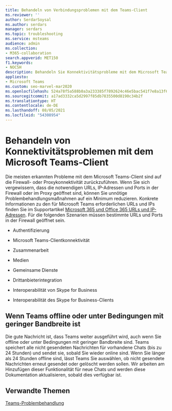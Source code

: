 ```yaml
---
title: Behandeln von Verbindungsproblemen mit dem Teams-Client
ms.reviewer: ''
author: SerdarSoysal
ms.author: serdars
manager: serdars
ms.topic: troubleshooting
ms.service: msteams
audience: admin
ms.collection:
- M365-collaboration
search.appverid: MET150
f1.keywords:
- NOCSH
description: Behandeln Sie Konnektivitätsprobleme mit dem Microsoft Teams-Client, die in erster Linie durch die Firewall- oder Proxyverbindung verursacht werden, und informieren Sie sich, wie Sie diese beheben können.
appliesto:
- Microsoft Teams
ms.custom: seo-marvel-mar2020
ms.openlocfilehash: 524a78f5a588b0a3a233385f7892624c46e5bac541f7e8a13f647e541b0ffbff
ms.sourcegitcommit: a17ad3332ca5d2997f85db7835500d8190c34b2f
ms.translationtype: HT
ms.contentlocale: de-DE
ms.lasthandoff: 08/05/2021
ms.locfileid: "54308954"
---
```

# <a name="troubleshoot-connectivity-issues-with-the-microsoft-teams-client"></a>Behandeln von Konnektivitätsproblemen mit dem Microsoft Teams-Client

Die meisten erkannten Probleme mit dem Microsoft Teams-Client sind auf die Firewall- oder Proxykonnektivität zurückzuführen. Wenn Sie sich vergewissern, dass die notwendigen URLs, IP-Adressen und Ports in der Firewall oder im Proxy geöffnet sind, können Sie unnötige Problembehandlungsmaßnahmen auf ein Minimum reduzieren. Konkrete Informationen zu den für Microsoft Teams erforderlichen URLs und IPs finden Sie im Supportartikel [Microsoft 365 und Office 365 URLs und IP-Adressen](https://support.office.com/article/Office-365-URLs-and-IP-address-ranges-8548a211-3fe7-47cb-abb1-355ea5aa88a2). Für die folgenden Szenarien müssen bestimmte URLs und Ports in der Firewall geöffnet sein.

- Authentifizierung

- Microsoft Teams-Clientkonnektivität

- Zusammenarbeit

- Medien

- Gemeinsame Dienste

- Drittanbieterintegration

- Interoperabilität von Skype for Business

- Interoperabilität des Skype for Business-Clients

## <a name="when-teams-is-offline-or-in-low-bandwidth-conditions"></a>Wenn Teams offline oder unter Bedingungen mit geringer Bandbreite ist

Die gute Nachricht ist, dass Teams weiter ausgeführt wird, auch wenn Sie offline oder unter Bedingungen mit geringer Bandbreite sind. Teams speichert alle nicht gesendeten Nachrichten für vorhandene Chats (bis zu 24 Stunden) und sendet sie, sobald Sie wieder online sind. Wenn Sie länger als 24 Stunden offline sind, lässt Teams Sie auswählen, ob nicht gesendete Nachrichten erneut gesendet oder gelöscht werden sollen. Wir arbeiten am Hinzufügen dieser Funktionalität für neue Chats und werden diese Dokumentation aktualisieren, sobald dies verfügbar ist.

## <a name="related-topics"></a>Verwandte Themen

[Teams-Problembehandlung](/MicrosoftTeams/troubleshoot/teams)